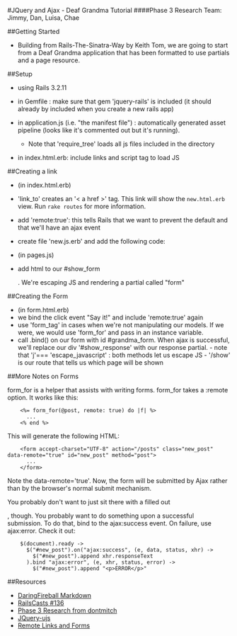 #JQuery and Ajax - Deaf Grandma Tutorial
####Phase 3 Research
Team: Jimmy, Dan, Luisa, Chae

##Getting Started
-  Building from Rails-The-Sinatra-Way by Keith Tom, we are going to start from a Deaf Grandma application that has been formatted to use partials and a page resource.


##Setup

- using Rails 3.2.11
- in Gemfile : make sure that gem 'jquery-rails' is included (it should already by included when you create a new rails app)
- in application.js (i.e. "the manifest file") : automatically generated asset pipeline (looks like it's commented out but it's running). 
         
   - Note that 'require_tree' loads all js files included in the directory
- in index.html.erb: include links and script tag to load JS

##Creating a link

- (in index.html.erb)
- 'link_to' creates an '< a href >' tag. This link will show the `new.html.erb` view. Run `rake routes` for more information. 
- add 'remote:true': this tells Rails that we want to prevent the default and that we'll have an ajax event
- create file 'new.js.erb' and add the following code:

- (in pages.js)
- add html to our #show_form <div>. We're escaping JS and rendering a partial called "form"

##Creating the Form

- (in form.html.erb)
- we bind the click event "Say it!" and include 'remote:true' again
- use 'form_tag' in cases when we're not manipulating our models. If we were, we would use 'form_for' and pass in an instance variable. 
- call .bind() on our form with id #grandma_form. When ajax is successful, we'll replace our div '#show_response' with our response partial. 
        - note that 'j'=== 'escape_javascript' : both methods let us escape JS
        - '/show' is our route that tells us which page will be shown

##More Notes on Forms

form_for is a helper that assists with writing forms. form_for takes a :remote option. It works like this:

        <%= form_for(@post, remote: true) do |f| %>
          ...
        <% end %>

This will generate the following HTML:

        <form accept-charset="UTF-8" action="/posts" class="new_post" data-remote="true" id="new_post" method="post">
          ...
        </form>
        
Note the data-remote='true'. Now, the form will be submitted by Ajax rather than by the browser's normal submit mechanism.

You probably don't want to just sit there with a filled out <form>, though. You probably want to do something upon a successful submission. To do that, bind to the ajax:success event. On failure, use ajax:error. Check it out:

        $(document).ready ->
          $("#new_post").on("ajax:success", (e, data, status, xhr) ->
            $("#new_post").append xhr.responseText
          ).bind "ajax:error", (e, xhr, status, error) ->
            $("#new_post").append "<p>ERROR</p>"


##Resources
-  [DaringFireball Markdown](http://daringfireball.net/projects/markdown/syntax#link)
-  [RailsCasts #136](http://railscasts.com/episodes/136-jquery-ajax-revised)
-  [Phase 3 Research from dontmitch](https://github.com/dontmitch/intro_to_rails/blob/master/Guides/7_jquery_and_ajax.md)
-  [JQuery-ujs](https://github.com/rails/jquery-ujs/wiki/ajax)
-  [Remote Links and Forms](http://www.alfajango.com/blog/rails-3-remote-links-and-forms/)
